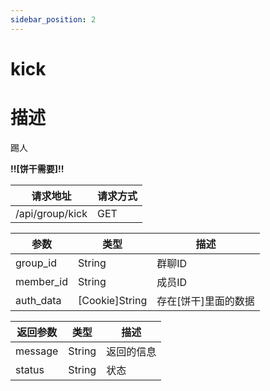 ```yaml
---
sidebar_position: 2
---
```

# kick
# 描述
踢人

**!!\[饼干需要\]!!**

| 请求地址 | 请求方式 |
| --- | --- |
| /api/group/kick | GET |


|参数|类型|描述|
|---|---|---|
|group_id|String|群聊ID|
|member_id|String|成员ID|
|auth_data|\[Cookie\]String|存在\[饼干\]里面的数据|

|返回参数|类型|描述|
|---|---|---|
|message|String|返回的信息|
|status|String|状态|
